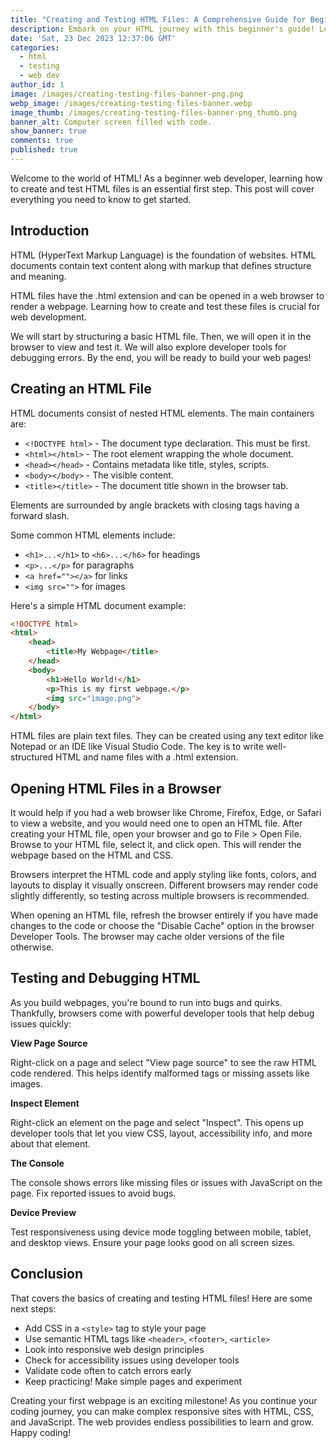 ```yaml
---
title: "Creating and Testing HTML Files: A Comprehensive Guide for Beginners"
description: Embark on your HTML journey with this beginner's guide! Learn the essentials of creating and testing HTML files, explore common elements, and dive into debugging using browser developer tools. Get ready to build your own webpages from scratch.
date: 'Sat, 23 Dec 2023 12:37:06 GMT'
categories:
  - html
  - testing
  - web dev
author_id: 1
image: /images/creating-testing-files-banner-png.png
webp_image: /images/creating-testing-files-banner.webp
image_thumb: /images/creating-testing-files-banner-png_thumb.png
banner_alt: Computer screen filled with code.
show_banner: true
comments: true
published: true
---
```


Welcome to the world of HTML! As a beginner web developer, learning how to create and test HTML files is an essential first step. This post will cover everything you need to know to get started.

## Introduction

HTML (HyperText Markup Language) is the foundation of websites. HTML documents contain text content along with markup that defines structure and meaning. 

HTML files have the .html extension and can be opened in a web browser to render a webpage. Learning how to create and test these files is crucial for web development. 

We will start by structuring a basic HTML file. Then, we will open it in the browser to view and test it. We will also explore developer tools for debugging errors. By the end, you will be ready to build your web pages!

## Creating an HTML File

HTML documents consist of nested HTML elements. The main containers are:

- `<!DOCTYPE html>` - The document type declaration. This must be first.
- `<html></html>` - The root element wrapping the whole document.
- `<head></head>` - Contains metadata like title, styles, scripts.
- `<body></body>` - The visible content.
- `<title></title>` - The document title shown in the browser tab.

Elements are surrounded by angle brackets with closing tags having a forward slash.

Some common HTML elements include:

- `<h1>...</h1>` to `<h6>...</h6>` for headings
- `<p>...</p>` for paragraphs 
- `<a href=""></a>` for links
- `<img src="">` for images

Here's a simple HTML document example:

```html
<!DOCTYPE html>
<html>
    <head>
        <title>My Webpage</title>
    </head>
    <body>
        <h1>Hello World!</h1>
        <p>This is my first webpage.</p>
        <img src="image.png">
    </body>
</html>
```

HTML files are plain text files. They can be created using any text editor like Notepad or an IDE like Visual Studio Code. The key is to write well-structured HTML and name files with a .html extension.

## Opening HTML Files in a Browser 

It would help if you had a web browser like Chrome, Firefox, Edge, or Safari to view a website, and you would need one to open an HTML file. After creating your HTML file, open your browser and go to File > Open File. Browse to your HTML file, select it, and click open. This will render the webpage based on the HTML and CSS.

Browsers interpret the HTML code and apply styling like fonts, colors, and layouts to display it visually onscreen. Different browsers may render code slightly differently, so testing across multiple browsers is recommended.

When opening an HTML file, refresh the browser entirely if you have made changes to the code or choose the "Disable Cache" option in the browser Developer Tools. The browser may cache older versions of the file otherwise.

## Testing and Debugging HTML

As you build webpages, you're bound to run into bugs and quirks. Thankfully, browsers come with powerful developer tools that help debug issues quickly:

**View Page Source**

Right-click on a page and select "View page source" to see the raw HTML code rendered. This helps identify malformed tags or missing assets like images.

**Inspect Element** 

Right-click an element on the page and select "Inspect". This opens up developer tools that let you view CSS, layout, accessibility info, and more about that element.

**The Console**

The console shows errors like missing files or issues with JavaScript on the page. Fix reported issues to avoid bugs.

**Device Preview**

Test responsiveness using device mode toggling between mobile, tablet, and desktop views. Ensure your page looks good on all screen sizes.

## Conclusion

That covers the basics of creating and testing HTML files! Here are some next steps:

- Add CSS in a `<style>` tag to style your page
- Use semantic HTML tags like `<header>`, `<footer>`, `<article>` 
- Look into responsive web design principles 
- Check for accessibility issues using developer tools
- Validate code often to catch errors early
- Keep practicing! Make simple pages and experiment 

Creating your first webpage is an exciting milestone! As you continue your coding journey, you can make complex responsive sites with HTML, CSS, and JavaScript. The web provides endless possibilities to learn and grow. Happy coding!
